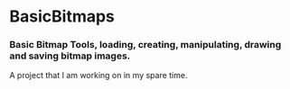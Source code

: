 # BasicBitmaps
### Basic Bitmap Tools, loading, creating, manipulating, drawing and saving bitmap images.

A project that I am working on in my spare time.
